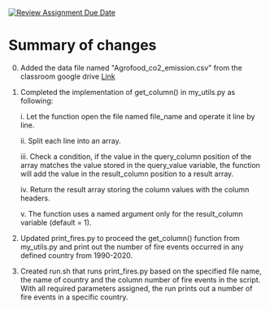 [![Review Assignment Due Date](https://classroom.github.com/assets/deadline-readme-button-24ddc0f5d75046c5622901739e7c5dd533143b0c8e959d652212380cedb1ea36.svg)](https://classroom.github.com/a/oQi7O4AA)
# Summary of changes
0. Added the data file named "Agrofood_co2_emission.csv" from the classroom google drive [Link](https://drive.google.com/drive/u/3/folders/15dnNnOEjDZDvwzM-_tGGtWjTbNL669i7)

1. Completed the implementation of get_column() in my_utils.py as following:
   
   i.  Let the function open the file named file_name and operate it line by line.

   ii. Split each line into an array.

   iii. Check a condition, if the value in the query_column position of the array matches the value stored in the query_value variable, the function will add the value in the result_column position to a result array.

   iv. Return the result array storing the column values with the column headers.

   v. The function uses a named argument only for the result_column variable (default = 1).

2. Updated print_fires.py to proceed the get_column() function from my_utils.py and print out the number of fire events occurred in any defined country from 1990-2020.

3. Created run.sh that runs print_fires.py based on the specified file name, the name of country and the column number of fire events in the script. With all required parameters assigned, the run prints out a number of fire events in a specific country.
